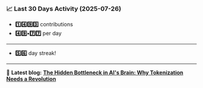<!--START_STATS-->
### 📈 Last 30 Days Activity (2025-07-26)  
- **1️⃣4️⃣9️⃣3️⃣** contributions  
- **4️⃣9️⃣•7️⃣7️⃣** per day
---
- **5️⃣6️⃣** day streak!
---
📝 **Latest blog:** [**The Hidden Bottleneck in AI's Brain: Why Tokenization Needs a Revolution**](https://andriak.com/blog/tokenization-revolution)
<!--END_STATS-->
